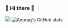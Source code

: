 ### 👋 Hi there 👋

<!--
**qewryy/qewryy** is a ✨ _special_ ✨ repository because its `README.md` (this file) appears on your GitHub profile.

Here are some ideas to get you started:

- 🔭 I’m currently working on ...
- 🌱 I’m currently learning ...
- 👯 I’m looking to collaborate on ...
- 🤔 I’m looking for help with ...
- 💬 Ask me about ...
- 📫 How to reach me: ...
- 😄 Pronouns: ...
- ⚡ Fun fact: ...
-->
<a href="https://qewryy.tistory.com" target="_blank"><img src="https://img.shields.io/badge/qewryy-tistory?logo=appveyor&logoColor=000000"/></a>
![Anurag's GitHub stats](https://github-readme-stats.vercel.app/api?username=qewryy&show_icons=true&theme=radical)

